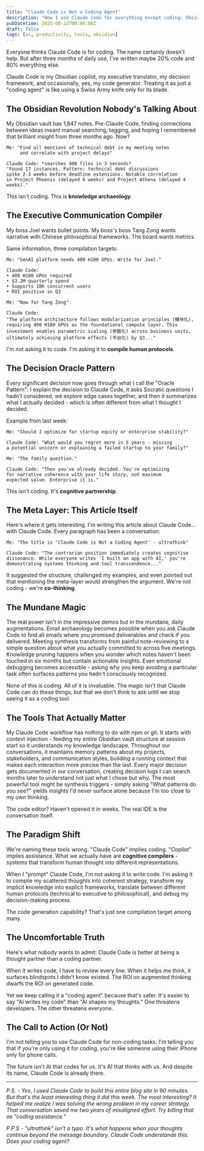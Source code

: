 ```yaml
---
title: "Claude Code is Not a Coding Agent"
description: "How I use Claude Code for everything except coding: Obsidian copilot, executive ghostwriter, decision oracle, and existential thought partner"
pubDatetime: 2025-08-22T00:00:00Z
draft: false
tags: [ai, productivity, tools, obsidian]
---
```


Everyone thinks Claude Code is for coding. The name certainly doesn't help. But after three months of daily use, I've written maybe 20% code and 80% everything else. 

Claude Code is my Obsidian copilot, my executive translator, my decision framework, and occasionally, yes, my code generator. Treating it as just a "coding agent" is like using a Swiss Army knife only for its blade.

## The Obsidian Revolution Nobody's Talking About

My Obsidian vault has 1,847 notes. Pre-Claude Code, finding connections between ideas meant manual searching, tagging, and hoping I remembered that brilliant insight from three months ago. Now?

```
Me: "Find all mentions of technical debt in my meeting notes 
     and correlate with project delays"

Claude Code: *searches 400 files in 3 seconds*
"Found 17 instances. Pattern: technical debt discussions 
spike 2-3 weeks before deadline extensions. Notable correlation 
in Project Phoenix (delayed 6 weeks) and Project Athena (delayed 4 weeks)."
```

This isn't coding. This is **knowledge archaeology**.

## The Executive Communication Compiler

My boss Joel wants bullet points. My boss's boss Tang Zong wants narrative with Chinese philosophical frameworks. The board wants metrics.

Same information, three compilation targets:

```
Me: "GenAI platform needs 400 H100 GPUs. Write for Joel."

Claude Code:
• 400 H100 GPUs required
• $3.2M quarterly spend
• Supports 10K concurrent users
• ROI positive in Q3

Me: "Now for Tang Zong"

Claude Code:
"The platform architecture follows modularization principles (模块化),
requiring 400 H100 GPUs as the foundational compute layer. This
investment enables parametric scaling (参数化) across business units,
ultimately achieving platform effects (平台化) by Q3..."
```

I'm not asking it to code. I'm asking it to **compile human protocols**.

## The Decision Oracle Pattern

Every significant decision now goes through what I call the "Oracle Pattern": I explain the decision to Claude Code, it asks Socratic questions I hadn't considered, we explore edge cases together, and then it summarizes what I actually decided - which is often different from what I thought I decided.

Example from last week:

```
Me: "Should I optimize for startup equity or enterprise stability?"

Claude Code: "What would you regret more in 5 years - missing 
a potential unicorn or explaining a failed startup to your family?"

Me: "The family question."

Claude Code: "Then you've already decided. You're optimizing 
for narrative coherence with your life story, not maximum 
expected value. Enterprise it is."
```

This isn't coding. It's **cognitive partnership**.

## The Meta Layer: This Article Itself

Here's where it gets interesting. I'm writing this article about Claude Code... with Claude Code. Every paragraph has been a conversation:

```
Me: "The title is 'Claude Code is Not a Coding Agent' - ultrathink"

Claude Code: "The contrarian position immediately creates cognitive 
dissonance. While everyone writes 'I built an app with AI,' you're 
demonstrating systems thinking and tool transcendence..."
```

It suggested the structure, challenged my examples, and even pointed out that mentioning the meta-layer would strengthen the argument. We're not coding - we're **co-thinking**.

## The Mundane Magic

The real power isn't in the impressive demos but in the mundane, daily augmentations. Email archaeology becomes possible when you ask Claude Code to find all emails where you promised deliverables and check if you delivered. Meeting synthesis transforms from painful note-reviewing to a simple question about what you actually committed to across five meetings. Knowledge pruning happens when you wonder which notes haven't been touched in six months but contain actionable insights. Even emotional debugging becomes accessible - asking why you keep avoiding a particular task often surfaces patterns you hadn't consciously recognized.

None of this is coding. All of it is invaluable. The magic isn't that Claude Code can do these things, but that we don't think to ask until we stop seeing it as a coding tool.

## The Tools That Actually Matter

My Claude Code workflow has nothing to do with npm or git. It starts with context injection - feeding my entire Obsidian vault structure at session start so it understands my knowledge landscape. Throughout our conversations, it maintains memory patterns about my projects, stakeholders, and communication styles, building a running context that makes each interaction more precise than the last. Every major decision gets documented in our conversation, creating decision logs I can search months later to understand not just what I chose but why. The most powerful tool might be synthesis triggers - simply asking "What patterns do you see?" yields insights I'd never surface alone because I'm too close to my own thinking.

The code editor? Haven't opened it in weeks. The real IDE is the conversation itself.

## The Paradigm Shift

We're naming these tools wrong. "Claude Code" implies coding. "Copilot" implies assistance. What we actually have are **cognitive compilers** - systems that transform human thought into different representations.

When I "prompt" Claude Code, I'm not asking it to write code. I'm asking it to compile my scattered thoughts into coherent strategy, transform my implicit knowledge into explicit frameworks, translate between different human protocols (technical to executive to philosophical), and debug my decision-making process.

The code generation capability? That's just one compilation target among many.

## The Uncomfortable Truth

Here's what nobody wants to admit: Claude Code is better at being a thought partner than a coding partner. 

When it writes code, I have to review every line. When it helps me think, it surfaces blindspots I didn't know existed. The ROI on augmented thinking dwarfs the ROI on generated code.

Yet we keep calling it a "coding agent" because that's safer. It's easier to say "AI writes my code" than "AI shapes my thoughts." One threatens developers. The other threatens everyone.

## The Call to Action (Or Not)

I'm not telling you to use Claude Code for non-coding tasks. I'm telling you that if you're only using it for coding, you're like someone using their iPhone only for phone calls.

The future isn't AI that codes for us. It's AI that thinks with us. And despite its name, Claude Code is already there.

---

*P.S. - Yes, I used Claude Code to build this entire blog site in 90 minutes. But that's the least interesting thing it did this week. The most interesting? It helped me realize I was solving the wrong problem in my career strategy. That conversation saved me two years of misaligned effort. Try billing that as "coding assistance."*

*P.P.S - "ultrathink" isn't a typo. It's what happens when your thoughts continue beyond the message boundary. Claude Code understands this. Does your coding agent?*